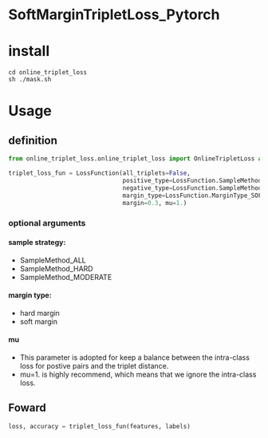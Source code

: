 # SoftMarginTripletLoss_Pytorch

# install

```
cd online_triplet_loss
sh ./mask.sh
```


# Usage

## definition
```python
from online_triplet_loss.online_triplet_loss import OnlineTripletLoss as LossFunction

triplet_loss_fun = LossFunction(all_triplets=False,
                                positive_type=LossFunction.SampleMethod_ALL,
                                negative_type=LossFunction.SampleMethod_ALL,
                                margin_type=LossFunction.MarginType_SOFTMARGIN,
                                margin=0.3, mu=1.)
```


### optional arguments

#### sample strategy:
+ SampleMethod_ALL
+ SampleMethod_HARD
+ SampleMethod_MODERATE

#### margin type:
+ hard margin
+ soft margin

#### mu
+ This parameter is adopted for keep a balance between the intra-class loss for postive pairs and the triplet distance.
+ mu=1. is highly recommend, which means that we ignore the intra-class loss.

## Foward
```python
loss, accuracy = triplet_loss_fun(features, labels)
```